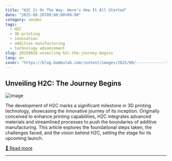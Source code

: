 ```yaml
---
title: "H2C Is On The Way: Here’s How It All Started"
date: "2025-08-26T09:00:00+09:00"
category: vendor
tags:
  - H2C
  - 3D printing
  - innovation
  - additive manufacturing
  - technology advancement
slug: 20250826-unveiling-h2c-the-journey-begins
lang: en
cover: "https://blog.bambulab.com/content/images/2025/08/-------------tuya.jpg"
---
```


## Unveiling H2C: The Journey Begins
![image](https://blog.bambulab.com/content/images/2025/08/-------------tuya.jpg)

The development of H2C marks a significant milestone in 3D printing technology, showcasing the innovative journey of its inception. Originally conceived to enhance printing capabilities, H2C integrates advanced materials and streamlined processes to push the boundaries of additive manufacturing. This article explores the foundational steps taken, the challenges faced, and the vision behind H2C, setting the stage for its upcoming launch.

[🔗 Read more](https://blog.bambulab.com/h2c-is-on-the-way-heres-how-it-all-started/)

---